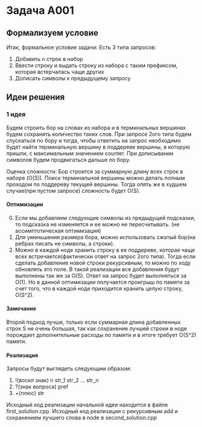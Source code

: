 # Задача A001

## Формализуем условие
Итак, формальное условие задачи:
Есть 3 типа запросов:
1) Добавить n строк в набор
2) Ввести строку и выдать строку из набора с таким префиксом, которая встерчалась чаще других
3) Дописать символы к предыдущему запросу

## Идеи решения
### 1 идея
Будем строить бор на словах из набора и в терминальных вершинах будем сохранять количество таких слов.
При запросе 2ого типа будем спускаться по бору и тогда, чтобы ответить на запрос необходимо будет найти терминальную
вершину в поддереве вершины, в которую пришли, с максимальным значением counter. При дописывании символов будем продвигаться
дальше по бору.

Оценка сложности: Бор строится за суммарную длину всех строк в наборе (O(S)). Поиск терминальной вершины можно делать 
полным проходом по поддереву текущей вершины. Тогда опять же в худшем случае(при пустом запросе) сложность будет O(S).

#### Оптимизации
0) Если мы добавляем следующие символы из предыдущей подсказки, то подсказка не изменяется и ее можно не пересчитывать. (не ассимптотическая оптимизация)
1) Для уменьшения размера бора, можно использовать сжатый бор(на ребрах писать не символы, а строки).
2) Можно в каждой ноде хранить строку в ее поддереве, которая чаще всех встречается(фактически ответ на запрос 2ого типа).
Тогда если сделать добавление новой строки рекурсивным, то можно по ходу обновлять это поле. В такой реализации все добавления будут
выполнены так же за O(S). Ответ на запрос будет выполняться за O(1). Но в данной оптимизации получается проигрыш по памяти за счет того, что 
в каждой ноде приходится хранить целую строку, O(S^2).


#### Замечание
Второй подход лучше, только если суммарная длина добавленных строк S не очень большая, так как сохранение лучшей строки в ноде
порождает дополнительные расходы по памяти и в итоге требует O(S^2) памяти.

#### Реализация
Запросы будут выглядеть следующим образом:
1) !(воскл знак) n str_1 str_2 ... str_n
2) ?(знак вопроса) pref
3) +(плюс) str

Исходный код реализации начальной идеи находится в файле first_solution.cpp.
Исходный код реализации с рекурсивным add и сохранением лучшего слова в node в second_solution.cpp